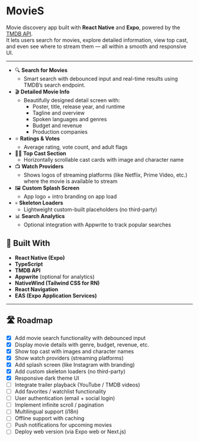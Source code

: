 # MovieS
Movie discovery app built with **React Native** and **Expo**, powered by the [TMDB API](https://www.themoviedb.org/documentation/api).  
It lets users search for movies, explore detailed information, view top cast, and even see where to stream them — all within a smooth and responsive UI.

---
- 🔍 **Search for Movies**
  - Smart search with debounced input and real-time results using TMDB’s search endpoint.
- 🎬 **Detailed Movie Info**
  - Beautifully designed detail screen with:
    - Poster, title, release year, and runtime
    - Tagline and overview
    - Spoken languages and genres
    - Budget and revenue
    - Production companies
- ⭐ **Ratings & Votes**
  - Average rating, vote count, and adult flags
- 🧑‍🎤 **Top Cast Section**
  - Horizontally scrollable cast cards with image and character name
- 📺 **Watch Providers**
  - Shows logos of streaming platforms (like Netflix, Prime Video, etc.) where the movie is available to stream
- 🖼️ **Custom Splash Screen**
  - App logo + intro branding on app load
- 💀 **Skeleton Loaders**
  - Lightweight custom-built placeholders (no third-party)
- 📊 **Search Analytics**
  - Optional integration with Appwrite to track popular searches

## 🧰 Built With

- **React Native (Expo)**
- **TypeScript**
- **TMDB API**
- **Appwrite** (optional for analytics)
- **NativeWind (Tailwind CSS for RN)**
- **React Navigation**
- **EAS (Expo Application Services)**

---
## 🛣️ Roadmap

- [x] Add movie search functionality with debounced input
- [x] Display movie details with genre, budget, revenue, etc.
- [x] Show top cast with images and character names
- [x] Show watch providers (streaming platforms)
- [x] Add splash screen (like Instagram with branding)
- [x] Add custom skeleton loaders (no third-party)
- [x] Responsive dark theme UI
- [ ] Integrate trailer playback (YouTube / TMDB videos)
- [ ] Add favorites / watchlist functionality
- [ ] User authentication (email + social login)
- [ ] Implement infinite scroll / pagination
- [ ] Multilingual support (i18n)
- [ ] Offline support with caching
- [ ] Push notifications for upcoming movies
- [ ] Deploy web version (via Expo web or Next.js)
